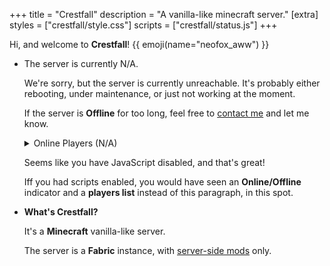 +++
title = "Crestfall"
description = "A vanilla-like minecraft server."
[extra]
styles = ["crestfall/style.css"]
scripts = ["crestfall/status.js"]
+++

Hi, and welcome to **Crestfall**! {{ emoji(name="neofox_aww") }}

<ul class="masonry">

<li>
<article id="online-card" class="hidden">

The server is currently <span id="online-indicator"><noscript>N/A</noscript></span>.

<p id="offline-message" class="hidden">

We're sorry, but the server is currently unreachable. It's probably either rebooting, under maintenance, or just not working at the moment.

If the server is **Offline** for too long, feel free to [contact me](@/socials/index.md) and let me know.

</p>

<details id="player-details" class="hidden fancy-list">
<summary>Online Players (<span id="player-counter">N/A</span>)</summary>

<ul id="players-list"></ul>

</details>

</article>

<noscript>
<article>

Seems like you have JavaScript disabled, and that's great!

Iff you had scripts enabled, you would have seen an **Online/Offline** indicator and a **players list** instead of this paragraph, in this spot.

</article>
</noscript>
</li>

<li>
<article>

<strong class="title">What's Crestfall?</strong>

It's a **Minecraft** vanilla-like server.

The server is a **Fabric** instance, with [server-side mods](@/crestfall/mods/index.md) only.

</li>
</article>

</ul>
